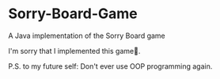 # Sorry-Board-Game

A Java implementation of the Sorry Board game

I'm sorry that I implemented this game🥲.


P.S. to my future self: Don't ever use OOP programming again.
